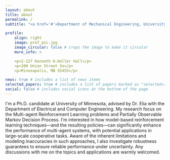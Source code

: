 ```yaml
---
layout: about
title: about
permalink: /
subtitle: "<a href='#'>Department of Mechanical Engineering, University of Minnesota, Twin Cities </a>. Mobile: 612-552-8249 Email: bobby150928@outlook.com."

profile:
    align: right
    image: prof_pic.jpg
    image_circular: false # crops the image to make it circular
    more_info: >

    <p>2-127 Kenneth H.Keller Hall</p>
    <p>200 Union Street Se</p>
    <p>Minneapolis, MN 55455</p>

news: true # includes a list of news items
selected_papers: true # includes a list of papers marked as "selected={true}"
social: false # includes social icons at the bottom of the page
---
```


I'm a Ph.D. candidate at University of Minnesota, advised by Dr. Elia with the Department of Electrical and Computer Engineering. My research focus on the Multi-agent Reinforcement Learning problems and Partially Observable Markov Decision Process. I'm interested in how model-based reinforcement learning techniques—and the resulting policies—can significantly enhance the performance of multi-agent systems, with potential applications in large-scale cooperative tasks. Aware of the inherent limitations and modeling inaccuracies in such approaches, I also investigate robustness guarantees to ensure reliable performance under uncertainty. Any discussions with me on the topics and applications are warmly welcomed.

